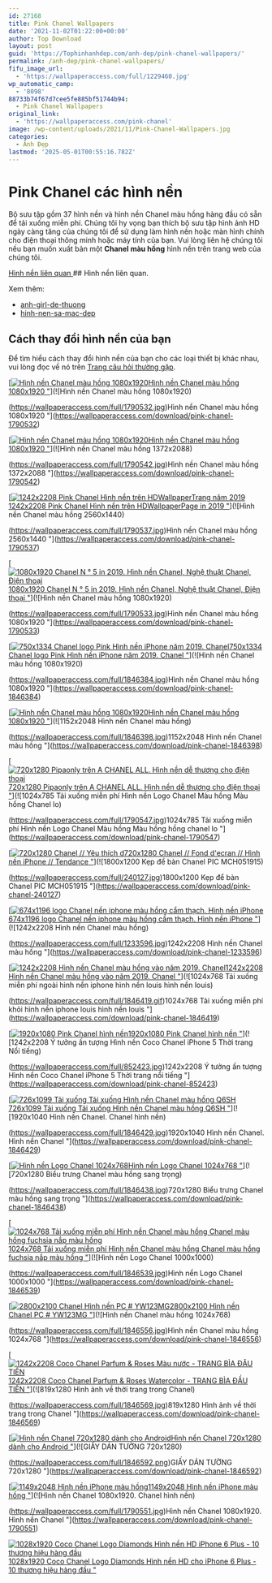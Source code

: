 ```yaml
---
id: 27168
title: Pink Chanel Wallpapers
date: '2021-11-02T01:22:00+00:00'
author: Top Download
layout: post
guid: 'https://Tophinhanhdep.com/anh-dep/pink-chanel-wallpapers/'
permalink: /anh-dep/pink-chanel-wallpapers/
fifu_image_url:
  - 'https://wallpaperaccess.com/full/1229460.jpg'
wp_automatic_camp:
  - '8098'
88733b74f67d7cee5fe885bf51744b94:
  - Pink Chanel Wallpapers
original_link:
  - 'https://wallpaperaccess.com/pink-chanel'
image: /wp-content/uploads/2021/11/Pink-Chanel-Wallpapers.jpg
categories:
  - Ảnh Đẹp
lastmod: '2025-05-01T00:55:16.782Z'
---
```

# Pink Chanel các hình nền

Bộ sưu tập gồm 37 hình nền và hình nền Chanel màu hồng hàng đầu có sẵn để tải xuống miễn phí. Chúng tôi hy vọng bạn thích bộ sưu tập hình ảnh HD ngày càng tăng của chúng tôi để sử dụng làm hình nền hoặc màn hình chính cho điện thoại thông minh hoặc máy tính của bạn. Vui lòng liên hệ chúng tôi nếu bạn muốn xuất bản một **Chanel màu hồng** hình nền trên trang web của chúng tôi.

[Hình nền liên quan ](#related) ## Hình nền liên quan.

   
 Xem thêm:

   
- [anh-girl-de-thuong](https://tophinhanhdep.com/gai-xinh/anh-girl-de-thuong/)
- [hinh-nen-sa-mac-dep](https://tophinhanhdep.com/hinh-nen-dep/hinh-nen-sa-mac-dep/)

## Cách thay đổi hình nền của bạn

Để tìm hiểu cách thay đổi hình nền của bạn cho các loại thiết bị khác nhau, vui lòng đọc về nó trên [Trang câu hỏi thường gặp](https://tophinhanhdep.com/faq/).

  
[[![Hình nền Chanel màu hồng 1080x1920](https://wallpaperaccess.com/full/1229460.jpg)Hình nền Chanel màu hồng 1080x1920 "](https://wallpaperaccess.com/download/pink-chanel-1229460)](![Hình nền Chanel màu hồng 1080x1920)

(https://wallpaperaccess.com/full/1790532.jpg)Hình nền Chanel màu hồng 1080x1920 "](https://wallpaperaccess.com/download/pink-chanel-1790532)

[[![Hình nền Chanel màu hồng 1080x1920](https://wallpaperaccess.com/full/1790531.jpg)Hình nền Chanel màu hồng 1080x1920 "](https://wallpaperaccess.com/download/pink-chanel-1790531)](![Hình nền Chanel màu hồng 1372x2088)

(https://wallpaperaccess.com/full/1790542.jpg)Hình nền Chanel màu hồng 1372x2088 "](https://wallpaperaccess.com/download/pink-chanel-1790542)

[[![1242x2208 Pink Chanel Hình nền trên HDWallpaperTrang năm 2019](https://wallpaperaccess.com/full/1790541.jpg)1242x2208 Pink Chanel Hình nền trên HDWallpaperPage in 2019 "](https://wallpaperaccess.com/download/pink-chanel-1790541)](![Hình nền Chanel màu hồng 2560x1440)

(https://wallpaperaccess.com/full/1790537.jpg)Hình nền Chanel màu hồng 2560x1440 "](https://wallpaperaccess.com/download/pink-chanel-1790537)

[[![1080x1920 Chanel N ° 5 in 2019. Hình nền Chanel, Nghệ thuật Chanel, Điện thoại](https://wallpaperaccess.com/full/381478.jpg)1080x1920 Chanel N ° 5 in 2019. Hình nền Chanel, Nghệ thuật Chanel, Điện thoại "](https://wallpaperaccess.com/download/pink-chanel-381478)](![Hình nền Chanel màu hồng 1080x1920)

(https://wallpaperaccess.com/full/1790533.jpg)Hình nền Chanel màu hồng 1080x1920 "](https://wallpaperaccess.com/download/pink-chanel-1790533)

[[![750x1334 Chanel logo Pink Hình nền iPhone năm 2019. Chanel](https://wallpaperaccess.com/full/1392480.jpg)750x1334 Chanel logo Pink Hình nền iPhone năm 2019. Chanel "](https://wallpaperaccess.com/download/pink-chanel-1392480)](![Hình nền Chanel màu hồng 1080x1920)

(https://wallpaperaccess.com/full/1846384.jpg)Hình nền Chanel màu hồng 1080x1920 "](https://wallpaperaccess.com/download/pink-chanel-1846384)

[[![Hình nền Chanel màu hồng 1080x1920](https://wallpaperaccess.com/full/1846388.jpg)Hình nền Chanel màu hồng 1080x1920 "](https://wallpaperaccess.com/download/pink-chanel-1846388)](![1152x2048 Hình nền Chanel màu hồng)

(https://wallpaperaccess.com/full/1846398.jpg)1152x2048 Hình nền Chanel màu hồng "](https://wallpaperaccess.com/download/pink-chanel-1846398)

[[![720x1280 Pipaonly trên A CHANEL ALL.  Hình nền dễ thương cho điện thoại](https://wallpaperaccess.com/full/1846404.jpg)720x1280 Pipaonly trên A CHANEL ALL. Hình nền dễ thương cho điện thoại "](https://wallpaperaccess.com/download/pink-chanel-1846404)](![1024x785 Tải xuống miễn phí Hình nền Logo Chanel Màu hồng Màu hồng Chanel lo)

(https://wallpaperaccess.com/full/1790547.jpg)1024x785 Tải xuống miễn phí Hình nền Logo Chanel Màu hồng Màu hồng hồng chanel lo "](https://wallpaperaccess.com/download/pink-chanel-1790547)

[[![720x1280 Chanel // Yêu thích d](https://wallpaperaccess.com/full/1846409.png)720x1280 Chanel // Fond d'ecran // Hình nền iPhone // Tendance "](https://wallpaperaccess.com/download/pink-chanel-1846409)](![1800x1200 Kẹp để bàn Chanel PIC MCH051915)

(https://wallpaperaccess.com/full/240127.jpg)1800x1200 Kẹp để bàn Chanel PIC MCH051915 "](https://wallpaperaccess.com/download/pink-chanel-240127)

[[![674x1196 logo Chanel nền iphone màu hồng cẩm thạch.  Hình nền iPhone](https://wallpaperaccess.com/full/852405.png)674x1196 logo Chanel nền iphone màu hồng cẩm thạch. Hình nền iPhone "](https://wallpaperaccess.com/download/pink-chanel-852405)](![1242x2208 Hình nền Chanel màu hồng)

(https://wallpaperaccess.com/full/1233596.jpg)1242x2208 Hình nền Chanel màu hồng "](https://wallpaperaccess.com/download/pink-chanel-1233596)

[[![1242x2208 Hình nền Chanel màu hồng vào năm 2019. Chanel](https://wallpaperaccess.com/full/1846412.jpg)1242x2208 Hình nền Chanel màu hồng vào năm 2019. Chanel "](https://wallpaperaccess.com/download/pink-chanel-1846412)](![1024x768 Tải xuống miễn phí ngoài hình nền iphone hình nền louis hình nền louis)

(https://wallpaperaccess.com/full/1846419.gif)1024x768 Tải xuống miễn phí khỏi hình nền iphone louis hình nền louis "](https://wallpaperaccess.com/download/pink-chanel-1846419)

[[![1920x1080 Pink Chanel hình nền](https://wallpaperaccess.com/full/1846420.jpg)1920x1080 Pink Chanel hình nền "](https://wallpaperaccess.com/download/pink-chanel-1846420)](![1242x2208 Ý tưởng ấn tượng Hình nền Coco Chanel iPhone 5 Thời trang Nổi tiếng)

(https://wallpaperaccess.com/full/852423.jpg)1242x2208 Ý tưởng ấn tượng Hình nền Coco Chanel iPhone 5 Thời trang nổi tiếng "](https://wallpaperaccess.com/download/pink-chanel-852423)

[[![726x1099 Tải xuống Tải xuống Hình nền Chanel màu hồng Q6SH](https://wallpaperaccess.com/full/1846422.jpg)726x1099 Tải xuống Tải xuống Hình nền Chanel màu hồng Q6SH "](https://wallpaperaccess.com/download/pink-chanel-1846422)](![1920x1040 Hình nền Chanel.  Chanel hình nền)

(https://wallpaperaccess.com/full/1846429.jpg)1920x1040 Hình nền Chanel. Hình nền Chanel "](https://wallpaperaccess.com/download/pink-chanel-1846429)

[[![Hình nền Logo Chanel 1024x768](https://wallpaperaccess.com/full/1846437.jpg)Hình nền Logo Chanel 1024x768 "](https://wallpaperaccess.com/download/pink-chanel-1846437)](![720x1280 Biểu trưng Chanel màu hồng sang trọng)

(https://wallpaperaccess.com/full/1846438.jpg)720x1280 Biểu trưng Chanel màu hồng sang trọng "](https://wallpaperaccess.com/download/pink-chanel-1846438)

[[![1024x768 Tải xuống miễn phí Hình nền Chanel màu hồng Chanel màu hồng fuchsia nắp màu hồng](https://wallpaperaccess.com/full/1846447.jpg)1024x768 Tải xuống miễn phí Hình nền Chanel màu hồng Chanel màu hồng fuchsia nắp màu hồng "](https://wallpaperaccess.com/download/pink-chanel-1846447)](![Hình nền Logo Chanel 1000x1000)

(https://wallpaperaccess.com/full/1846539.jpg)Hình nền Logo Chanel 1000x1000 "](https://wallpaperaccess.com/download/pink-chanel-1846539)

[[![2800x2100 Chanel Hình nền PC # YW123MG](https://wallpaperaccess.com/full/1846541.jpg)2800x2100 Hình nền Chanel PC # YW123MG "](https://wallpaperaccess.com/download/pink-chanel-1846541)](![Hình nền Chanel màu hồng 1024x768)

(https://wallpaperaccess.com/full/1846556.jpg)Hình nền Chanel màu hồng 1024x768 "](https://wallpaperaccess.com/download/pink-chanel-1846556)

[[![1242x2208 Coco Chanel Parfum & Roses Màu nước - TRANG BÌA ĐẦU TIÊN](https://wallpaperaccess.com/full/1846560.png)1242x2208 Coco Chanel Parfum &amp; Roses Watercolor - TRANG BÌA ĐẦU TIÊN "](https://wallpaperaccess.com/download/pink-chanel-1846560)](![819x1280 Hình ảnh về thời trang trong Chanel)

(https://wallpaperaccess.com/full/1846569.jpg)819x1280 Hình ảnh về thời trang trong Chanel "](https://wallpaperaccess.com/download/pink-chanel-1846569)

[[![Hình nền Chanel 720x1280 dành cho Android](https://wallpaperaccess.com/full/1846584.jpg)Hình nền Chanel 720x1280 dành cho Android "](https://wallpaperaccess.com/download/pink-chanel-1846584)](![GIẤY DÁN TƯỜNG 720x1280)

(https://wallpaperaccess.com/full/1846592.png)GIẤY DÁN TƯỜNG 720x1280 "](https://wallpaperaccess.com/download/pink-chanel-1846592)

[[![1149x2048 Hình nền iPhone màu hồng](https://wallpaperaccess.com/full/1846601.jpg)1149x2048 Hình nền iPhone màu hồng "](https://wallpaperaccess.com/download/pink-chanel-1846601)](![Hình nền Chanel 1080x1920.  Chanel hình nền)

(https://wallpaperaccess.com/full/1790551.jpg)Hình nền Chanel 1080x1920. Hình nền Chanel "](https://wallpaperaccess.com/download/pink-chanel-1790551)

[![1028x1920 Coco Chanel Logo Diamonds Hình nền HD iPhone 6 Plus - 10 thương hiệu hàng đầu](https://wallpaperaccess.com/full/240158.jpg)1028x1920 Coco Chanel Logo Diamonds Hình nền HD cho iPhone 6 Plus - 10 thương hiệu hàng đầu "](https://wallpaperaccess.com/download/pink-chanel-240158)

